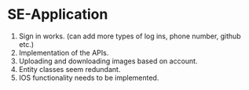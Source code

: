 # SE-Application

1. Sign in works. (can add more types of log ins, phone number, github etc.)
2. Implementation of the APIs.
3. Uploading and downloading images based on account.
4. Entity classes seem redundant.
5. IOS functionality needs to be implemented. 
